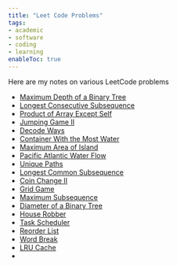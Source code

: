 ```yaml
---
title: "Leet Code Problems" 
tags:
- academic
- software
- coding
- learning
enableToc: true
---
```


Here are my notes on various LeetCode problems
- [Maximum Depth of a Binary Tree](notes/MaxHeightBST.md)
- [Longest Consecutive Subsequence](notes/LongConsecutiveSubseq.md)
- [Product of Array Except Self](notes/ProdofArrayExceptself.md)
- [Jumping Game II](notes/JumpingGameII.md)
- [Decode Ways](notes/DecodeWays.md)
- [Container With the Most Water](notes/WaterContainer.md)
- [Maximum Area of Island](notes/MaxAreaIsland.md)
- [Pacific Atlantic Water Flow](notes/PacAndAtl.md)
- [Unique Paths](notes/UniquePaths.md)
- [Longest Common Subsequence](notes/LongestCommonSubseq.md)
- [Coin Change II](notes/CoinChangeII.md)
- [Grid Game](notes/GridGame.md)
- [Maximum Subsequence](notes/MaxSub.md)
- [Diameter of a Binary Tree](notes/Diameter.md)
- [House Robber](notes/HouseRobber.md)
- [Task Scheduler](notes/TaskSched.md)
- [Reorder List](notes/ReorderList.md)
- [Word Break](notes/WordBreak.md)
- [LRU Cache](LRUCache.md)
- 